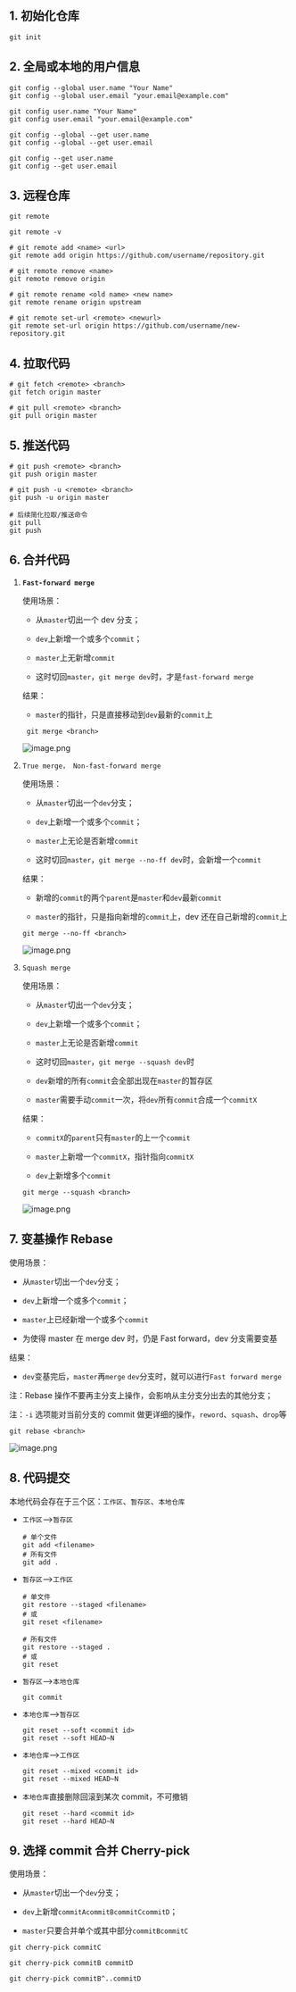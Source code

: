 ## 1. 初始化仓库

```Shell
git init
```

## 2. 全局或本地的用户信息

```Shell
git config --global user.name "Your Name"
git config --global user.email "your.email@example.com"

git config user.name "Your Name"
git config user.email "your.email@example.com"
```

```Shell
git config --global --get user.name
git config --global --get user.email

git config --get user.name
git config --get user.email
```

## 3. 远程仓库

```Shell
git remote
```

```Shell
git remote -v
```

```Shell
# git remote add <name> <url>
git remote add origin https://github.com/username/repository.git
```

```Shell
# git remote remove <name>
git remote remove origin
```

```Shell
# git remote rename <old name> <new name>
git remote rename origin upstream
```

```Shell
# git remote set-url <remote> <newurl>
git remote set-url origin https://github.com/username/new-repository.git
```

## 4. 拉取代码

```Shell
# git fetch <remote> <branch>
git fetch origin master
```

```Shell
# git pull <remote> <branch>
git pull origin master
```

## 5. 推送代码

```Shell
# git push <remote> <branch>
git push origin master
```

```Shell
# git push -u <remote> <branch>
git push -u origin master

# 后续简化拉取/推送命令
git pull
git push
```

## 6. 合并代码

1. **`Fast-forward merge`**

   使用场景：

   - 从`master`切出一个 dev 分支；

   - `dev`上新增一个或多个`commit`；

   - `master`上无新增`commit`

   - 这时切回`master`，`git merge dev`时，才是`fast-forward merge`

   结果：

   - `master`的指针，只是直接移动到`dev`最新的`commit`上

   ```Shell
    git merge <branch>
   ```

   ![image.png](https://flowus.cn/preview/c5cd1d2e-3bfe-4a96-a390-7ee6016062b6)

2. `True merge， Non-fast-forward merge`

   使用场景：

   - 从`master`切出一个`dev`分支；

   - `dev`上新增一个或多个`commit`；

   - `master`上无论是否新增`commit`

   - 这时切回`master`，`git merge --no-ff dev`时，会新增一个`commit`

   结果：

   - 新增的`commit`的两个`parent`是`master`和`dev`最新`commit`

   - `master`的指针，只是指向新增的`commit`上，dev 还在自己新增的`commit`上

   ```Shell
   git merge --no-ff <branch>
   ```

   ![image.png](https://flowus.cn/preview/766fb30f-9d52-4427-a716-2c8e9fbcad62)

3. `Squash merge`

   使用场景：

   - 从`master`切出一个`dev`分支；

   - `dev`上新增一个或多个`commit`；

   - `master`上无论是否新增`commit`

   - 这时切回`master`，`git merge --squash dev`时

   - `dev`新增的所有`commit`会全部出现在`master`的暂存区

   - `master`需要手动`commit`一次，将`dev`所有`commit`合成一个`commitX`

   结果：

   - `commitX`的`parent`只有`master`的上一个`commit`

   - `master`上新增一个`commitX`，指针指向`commitX`

   - `dev`上新增多个`commit`

   ```Shell
   git merge --squash <branch>
   ```

   ![image.png](https://flowus.cn/preview/12ec4352-af37-4573-9923-b9dece220c3a)

## 7. 变基操作 Rebase

使用场景：

- 从`master`切出一个`dev`分支；

- `dev`上新增一个或多个`commit`；

- `master`上已经新增一个或多个`commit`

- 为使得 master 在 merge dev 时，仍是 Fast forward，dev 分支需要变基

结果：

- `dev`变基完后，`master`再`merge` `dev`分支时，就可以进行`Fast forward merge`

注：Rebase 操作不要再主分支上操作，会影响从主分支分出去的其他分支；

注：`-i` 选项能对当前分支的 commit 做更详细的操作，`reword`、`squash`、`drop`等

```Shell
git rebase <branch>
```

![image.png](https://flowus.cn/preview/7b4822ec-bf0e-4a24-8390-5980868c361f)

## 8. 代码提交

本地代码会存在于三个区：`工作区`、`暂存区`、`本地仓库`

- `工作区`-->`暂存区`

  ```Shell
  # 单个文件
  git add <filename>
  # 所有文件
  git add .
  ```

- `暂存区`-->`工作区`

  ```Shell
  # 单文件
  git restore --staged <filename>
  # 或
  git reset <filename>

  # 所有文件
  git restore --staged .
  # 或
  git reset
  ```

- `暂存区`-->`本地仓库`

  ```Shell
  git commit
  ```

- `本地仓库`-->`暂存区`

  ```Shell
  git reset --soft <commit id>
  git reset --soft HEAD~N
  ```

- `本地仓库`-->`工作区`

  ```Shell
  git reset --mixed <commit id>
  git reset --mixed HEAD~N
  ```

- `本地仓库`直接删除回滚到某次 commit，不可撤销

  ```Shell
  git reset --hard <commit id>
  git reset --hard HEAD~N
  ```

## 9. 选择 commit 合并 Cherry-pick

使用场景：

- 从`master`切出一个`dev`分支；

- `dev`上新增`commitAcommitBcommitCcommitD`；

- `master`只要合并单个或其中部分`commitBcommitC`

```Shell
git cherry-pick commitC

git cherry-pick commitB commitD

git cherry-pick commitB^..commitD
```
